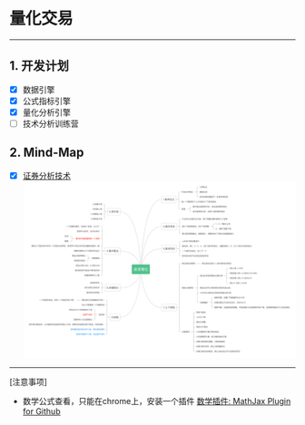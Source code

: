 量化交易
===
---
## 1. 开发计划
- [x] 数据引擎
- [x] 公式指标引擎
- [x] 量化分析引擎
- [ ] 技术分析训练营

## 2. Mind-Map
- [x] [证券分析技术](https://github.com/mymmsc/quant/raw/1.0.x/docs/mind/%E6%B3%A2%E6%B5%AA%E7%90%86%E8%AE%BA.png)
  ![image](https://github.com/mymmsc/quant/blob/1.0.x/docs/mind/%E6%B3%A2%E6%B5%AA%E7%90%86%E8%AE%BA.png)

---

[注意事项]
- 数学公式查看，只能在chrome上，安装一个插件 [数学插件: MathJax Plugin for Github](https://chrome.google.com/webstore/detail/mathjax-plugin-for-github/ioemnmodlmafdkllaclgeombjnmnbima)